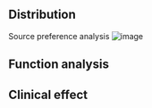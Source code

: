 ## Distribution
Source preference analysis
![image](https://github.com/user-attachments/assets/c36e922f-c071-4746-a110-7441334af37f)


## Function analysis
## Clinical effect
